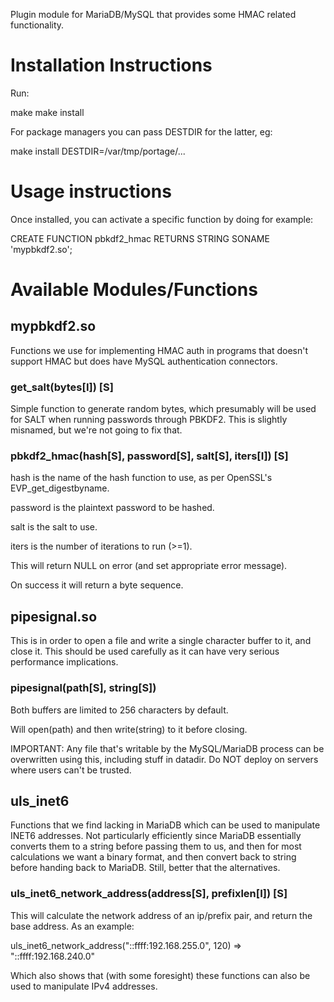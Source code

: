 Plugin module for MariaDB/MySQL that provides some HMAC related functionality.

# Installation Instructions

Run:

make
make install

For package managers you can pass DESTDIR for the latter, eg:

make install DESTDIR=/var/tmp/portage/...

# Usage instructions

Once installed, you can activate a specific function by doing for example:

CREATE FUNCTION pbkdf2\_hmac RETURNS STRING SONAME 'mypbkdf2.so';

# Available Modules/Functions
## mypbkdf2.so

Functions we use for implementing HMAC auth in programs that doesn't support
HMAC but does have MySQL authentication connectors.

### get\_salt(bytes[I]) [S]

Simple function to generate random bytes, which presumably will be used for
SALT when running passwords through PBKDF2.  This is slightly misnamed, but
we're not going to fix that.

### pbkdf2\_hmac(hash[S], password[S], salt[S], iters[I]) [S]

hash is the name of the hash function to use, as per OpenSSL's EVP\_get\_digestbyname.

password is the plaintext password to be hashed.

salt is the salt to use.

iters is the number of iterations to run (>=1).

This will return NULL on error (and set appropriate error message).

On success it will return a byte sequence.

## pipesignal.so

This is in order to open a file and write a single character buffer to it, and
close it.  This should be used carefully as it can have very serious
performance implications.

### pipesignal(path[S], string[S])

Both buffers are limited to 256 characters by default.

Will open(path) and then write(string) to it before closing.

IMPORTANT:  Any file that's writable by the MySQL/MariaDB process can be
overwritten using this, including stuff in datadir.  Do NOT deploy on servers
where users can't be trusted.

## uls\_inet6

Functions that we find lacking in MariaDB which can be used to manipulate INET6
addresses.  Not particularly efficiently since MariaDB essentially converts
them to a string before passing them to us, and then for most calculations we
want a binary format, and then convert back to string before handing back to
MariaDB.  Still, better that the alternatives.

### uls\_inet6\_network\_address(address[S], prefixlen[I]) [S]

This will calculate the network address of an ip/prefix pair, and return the
base address.  As an example:

uls\_inet6\_network\_address("::ffff:192.168.255.0", 120) => "::ffff:192.168.240.0"

Which also shows that (with some foresight) these functions can also be used to
manipulate IPv4 addresses.
